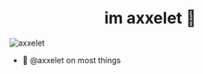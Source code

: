 
<h1 align="center">im axxelet 👋</h1>
<p align="left"> <img src="https://komarev.com/ghpvc/?username=axxelet" alt="axxelet" /> </p>

-  💭 @axxelet on most things  
